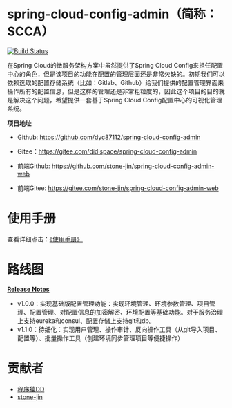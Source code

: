 # spring-cloud-config-admin（简称：SCCA）

[![Build Status](https://travis-ci.org/dyc87112/spring-cloud-config-admin.svg?branch=master)](https://travis-ci.org/dyc87112/spring-cloud-config-admin)

在Spring Cloud的微服务架构方案中虽然提供了Spring Cloud Config来担任配置中心的角色，但是该项目的功能在配置的管理层面还是非常欠缺的。初期我们可以依赖选取的配置存储系统（比如：Gitlab、Github）给我们提供的配置管理界面来操作所有的配置信息，但是这样的管理还是非常粗粒度的，因此这个项目的目的就是解决这个问题，希望提供一套基于Spring Cloud Config配置中心的可视化管理系统。

**项目地址**

- Github: https://github.com/dyc87112/spring-cloud-config-admin
- Gitee：https://gitee.com/didispace/spring-cloud-config-admin

- 前端Github: https://github.com/stone-jin/spring-cloud-config-admin-web
- 前端Gitee: https://gitee.com/stone-jin/spring-cloud-config-admin-web

# 使用手册

查看详细点击：[《使用手册》](https://dyc87112.github.io/spring-cloud-config-admin/)

# 路线图

**[Release Notes](https://dyc87112.github.io/spring-cloud-config-admin/release_notes.html)**

- v1.0.0：实现基础版配置管理功能：实现环境管理、环境参数管理、项目管理、配置管理、对配置信息的加密解密、环境配置等基础功能。对于服务治理上支持eureka和consul、配置存储上支持git和db。
- v1.1.0：待细化：实现用户管理、操作审计、反向操作工具（从git导入项目、配置等）、批量操作工具（创建环境同步管理项目等便捷操作）

# 贡献者

- [程序猿DD](https://github.com/dyc87112)
- [stone-jin](https://github.com/stone-jin)
